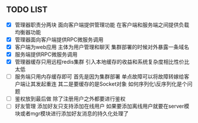 ## TODO LIST

- [X] 管理器职责分两块 面向客户端提供管理功能 在客户端和服务端之间提供负载均衡器功能
- [X] 管理器面向客户端提供RPC微服务调用
- [X] 客户端为web应用 主体为用户管理和聊天 集群部署的时候对外暴露一条域名
- [X] 服务端提供RPC微服务调用
- [X] 管理器缓存只用远程redis集群 引入本地缓存的收益和系统复杂度相比性价比太低
- [ ] 服务端只用内存缓存即可 首先是因为集群部署 单点故障可以将故障转嫁给客户端让其发起重连 其二是要缓存的是Socket对象 如何序列化\反序列化是个问题
- [ ] 鉴权放到最后做 除了注册用户之外都要进行鉴权
- [ ] 好友管理 添加好友只支持添加在线用户 如果要添加离线用户就要在server模块或者mgr模块进行添加好友消息的持久化处理了